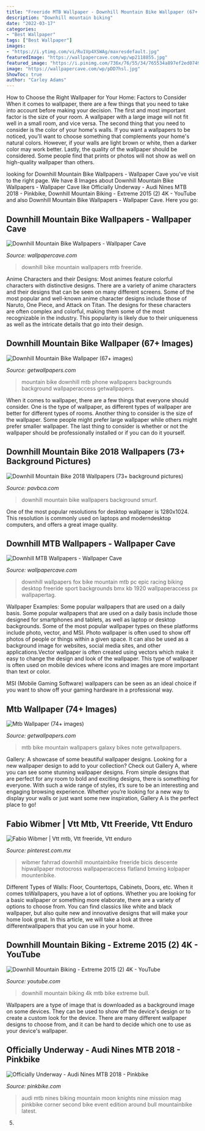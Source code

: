 ```yaml
---
title: "Freeride MTB Wallpaper - Downhill Mountain Bike Wallpaper (67+ Images)"
description: "Downhill mountain biking"
date: "2022-03-17"
categories:
- "Best Wallpaper"
tags: ["Best Wallpaper"]
images:
- "https://i.ytimg.com/vi/Ru1Vp4XSWAg/maxresdefault.jpg"
featuredImage: "https://wallpapercave.com/wp/wp2118855.jpg"
featured_image: "https://i.pinimg.com/736x/76/55/34/765534a897ef2ed07494cecfc5ae37cd.jpg"
image: "https://wallpapercave.com/wp/pDD7hsl.jpg"
ShowToc: true
author: "Carley Adams"
---
```



How to Choose the Right Wallpaper for Your Home: Factors to Consider
When it comes to wallpaper, there are a few things that you need to take into account before making your decision. The first and most important factor is the size of your room. A wallpaper with a large image will not fit well in a small room, and vice versa. 
The second thing that you need to consider is the color of your home's walls. If you want a wallpapers to be noticed, you'll want to choose something that complements your home's natural colors. However, if your walls are light brown or white, then a darker color may work better. 
Lastly, the quality of the wallpaper should be considered. Some people find that prints or photos will not show as well on high-quality wallpaper than others.

	

		
looking for Downhill Mountain Bike Wallpapers - Wallpaper Cave you've visit to the right page. We have 8 Images about Downhill Mountain Bike Wallpapers - Wallpaper Cave like Officially Underway - Audi Nines MTB 2018 - Pinkbike, Downhill Mountain Biking - Extreme 2015 (2) 4K - YouTube and also Downhill Mountain Bike Wallpapers - Wallpaper Cave. Here you go:
		
    
## Downhill Mountain Bike Wallpapers - Wallpaper Cave

<img loading=lazy src="https://wallpapercave.com/wp/pDD7hsl.jpg" onerror="this.onerror=null;this.src='https://tse4.mm.bing.net/th?id=OIP.KCi2rz79ceFMBGzWtSb4ggHaF7&amp;pid=15.1';" alt="Downhill Mountain Bike Wallpapers - Wallpaper Cave">

_Source: wallpapercave.com_

>downhill bike mountain wallpapers mtb freeride. 

	

Anime Characters and their Designs: Most animes feature colorful characters with distinctive designs.
There are a variety of anime characters and their designs that can be seen on many different screens. Some of the most popular and well-known anime character designs include those of Naruto, One Piece, and Attack on Titan. The designs for these characters are often complex and colorful, making them some of the most recognizable in the industry. This popularity is likely due to their uniqueness as well as the intricate details that go into their design.

    
## Downhill Mountain Bike Wallpaper (67+ Images)

<img loading=lazy src="http://getwallpapers.com/wallpaper/full/6/7/b/1026001-gorgerous-downhill-mountain-bike-wallpaper-1080x1920.jpg" onerror="this.onerror=null;this.src='https://tse2.mm.bing.net/th?id=OIP.GWfNaBXOeBeNCy91ISYicAHaNK&amp;pid=15.1';" alt="Downhill Mountain Bike Wallpaper (67+ images)">

_Source: getwallpapers.com_

>mountain bike downhill mtb phone wallpapers backgrounds background wallpaperaccess getwallpapers. 

	

When it comes to wallpaper, there are a few things that everyone should consider. One is the type of wallpaper, as different types of wallpaper are better for different types of rooms. Another thing to consider is the size of the wallpaper. Some people might prefer large wallpaper while others might prefer smaller wallpaper. The last thing to consider is whether or not the wallpaper should be professionally installed or if you can do it yourself.

    
## Downhill Mountain Bike 2018 Wallpapers (73+ Background Pictures)

<img loading=lazy src="http://pavbca.com/walldb/original/7/3/b/650036.jpg" onerror="this.onerror=null;this.src='https://tse1.mm.bing.net/th?id=OIP.NhIiXgpJa207qx0GEtuHjgHaEK&amp;pid=15.1';" alt="Downhill Mountain Bike 2018 Wallpapers (73+ background pictures)">

_Source: pavbca.com_

>downhill mountain bike wallpapers background smurf. 

	

One of the most popular resolutions for desktop wallpaper is 1280x1024. This resolution is commonly used on laptops and moderndesktop computers, and offers a great image quality.

    
## Downhill MTB Wallpapers - Wallpaper Cave

<img loading=lazy src="https://wallpapercave.com/wp/wp2118855.jpg" onerror="this.onerror=null;this.src='https://tse2.mm.bing.net/th?id=OIP.yXaeJvGRZkoOVuYRS3hGPgHaEK&amp;pid=15.1';" alt="Downhill MTB Wallpapers - Wallpaper Cave">

_Source: wallpapercave.com_

>downhill wallpapers fox bike mountain mtb pc epic racing biking desktop freeride sport backgrounds bmx kb 1920 wallpaperaccess px wallpapertag. 

	

Wallpaper Examples: Some popular wallpapers that are used on a daily basis.
Some popular wallpapers that are used on a daily basis include those designed for smartphones and tablets, as well as laptop or desktop backgrounds. Some of the most popular wallpaper types on these platforms include photo, vector, and MSI. 
Photo wallpaper is often used to show off photos of people or things within a given space. It can also be used as a background image for websites, social media sites, and other applications.Vector wallpaper is often created using vectors which make it easy to change the design and look of the wallpaper. This type of wallpaper is often used on mobile devices where icons and images are more important than text or color. 

MSI (Mobile Gaming Software) wallpapers can be seen as an ideal choice if you want to show off your gaming hardware in a professional way.

    
## Mtb Wallpaper (74+ Images)

<img loading=lazy src="https://getwallpapers.com/wallpaper/full/3/3/8/1012263-free-mtb-wallpaper-1080x1920-for-android.jpg" onerror="this.onerror=null;this.src='https://tse3.mm.bing.net/th?id=OIP.TRClnxMDA8EinV1scrtrHgHaNK&amp;pid=15.1';" alt="Mtb Wallpaper (74+ images)">

_Source: getwallpapers.com_

>mtb bike mountain wallpapers galaxy bikes note getwallpapers. 

	

Gallery: A showcase of some beautiful wallpaper designs.
Looking for a new wallpaper design to add to your collection? Check out Gallery A, where you can see some stunning wallpaper designs. From simple designs that are perfect for any room to bold and exciting designs, there is something for everyone. With such a wide range of styles, it’s sure to be an interesting and engaging browsing experience. Whether you’re looking for a new way to display your walls or just want some new inspiration, Gallery A is the perfect place to go!





	
	
    
## Fabio Wibmer | Vtt Mtb, Vtt Freeride, Vtt Enduro

<img loading=lazy src="https://i.pinimg.com/736x/76/55/34/765534a897ef2ed07494cecfc5ae37cd.jpg" onerror="this.onerror=null;this.src='https://tse4.mm.bing.net/th?id=OIP.CSVc_VUJkaOcGFrGkexsBgHaPF&amp;pid=15.1';" alt="Fabio Wibmer | Vtt mtb, Vtt freeride, Vtt enduro">

_Source: pinterest.com.mx_

>wibmer fahrrad downhill mountainbike freeride bicis descente hipwallpaper motocross wallpaperaccess flatland bmxing kolpaper mountenbike. 

	

Different Types of Walls: Floor, Countertops, Cabinets, Doors, etc.
When it comes toWallpapers, you have a lot of options. Whether you are looking for a basic wallpaper or something more elaborate, there are a variety of options to choose from. You can find classics like white and black wallpaper, but also quite new and innovative designs that will make your home look great. In this article, we will take a look at three differentwallpapers that you can use in your home.

    
## Downhill Mountain Biking - Extreme 2015 (2) 4K - YouTube

<img loading=lazy src="https://i.ytimg.com/vi/Ru1Vp4XSWAg/maxresdefault.jpg" onerror="this.onerror=null;this.src='https://tse4.mm.bing.net/th?id=OIP.hqC5I9jw7VmjUao-ScB_3wHaEK&amp;pid=15.1';" alt="Downhill Mountain Biking - Extreme 2015 (2) 4K - YouTube">

_Source: youtube.com_

>downhill mountain biking 4k mtb bike extreme bull. 

	

Wallpapers are a type of image that is downloaded as a background image on some devices. They can be used to show off the device's design or to create a custom look for the device. There are many different wallpaper designs to choose from, and it can be hard to decide which one to use as your device's wallpaper.

    
## Officially Underway - Audi Nines MTB 2018 - Pinkbike

<img loading=lazy src="https://ep1.pinkbike.org/p4pb16332072/p4pb16332072.jpg" onerror="this.onerror=null;this.src='https://tse3.mm.bing.net/th?id=OIP.qJ9lOJWViVuryNQsLlVI0gHaE8&amp;pid=15.1';" alt="Officially Underway - Audi Nines MTB 2018 - Pinkbike">

_Source: pinkbike.com_

>audi mtb nines biking mountain moon knights nine mission mag pinkbike corner second bike event edition around bull mountainbike latest. 

	

5.

